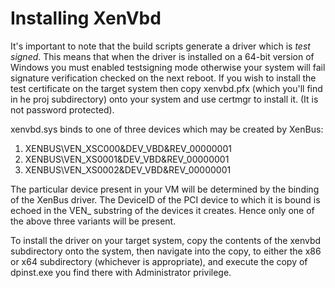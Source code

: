 Installing XenVbd
=================

It's important to note that the build scripts generate a driver which is
*test signed*. This means that when the driver is installed on a 64-bit
version of Windows you must enabled testsigning mode otherwise your system
will fail signature verification checked on the next reboot.
If you wish to install the test certificate on the target system then copy
xenvbd.pfx (which you'll find in he proj subdirectory) onto your system and
use certmgr to install it. (It is not password protected).

xenvbd.sys binds to one of three devices which may be created by XenBus:

1. XENBUS\\VEN_XSC000&DEV_VBD&REV_00000001
2. XENBUS\\VEN_XS0001&DEV_VBD&REV_00000001
3. XENBUS\\VEN_XS0002&DEV_VBD&REV_00000001

The particular device present in your VM will be determined by the binding
of the XenBus driver. The DeviceID of the PCI device to which it is bound is
echoed in the VEN_ substring of the devices it creates. Hence only one of the
above three variants will be present.

To install the driver on your target system, copy the contents of the xenvbd
subdirectory onto the system, then navigate into the copy, to either the x86
or x64 subdirectory (whichever is appropriate), and execute the copy of
dpinst.exe you find there with Administrator privilege.
